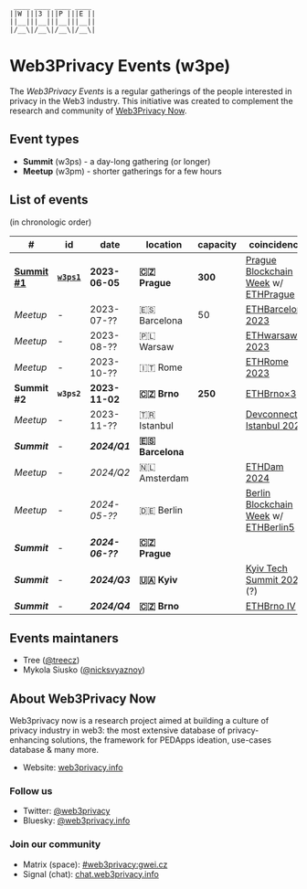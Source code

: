 ```
 ____ ____ ____ ____ 
||W |||3 |||P |||E ||
||__|||__|||__|||__||
|/__\|/__\|/__\|/__\|
```


# Web3Privacy Events (w3pe)

The *Web3Privacy Events* is a regular gatherings of the people interested in privacy in the Web3 industry.
This initiative was created to complement the research and community of [Web3Privacy Now](https://web3privacy.info).

## Event types
* **Summit** (w3ps) - a day-long gathering (or longer)
* **Meetup** (w3pm) - shorter gatherings for a few hours

## List of events
(in chronologic order)

| # | id | date | location | capacity | coincidence |
| --- | --- | --- | --- | --- | --- |
| **[Summit #1](https://prague.web3privacy.info/)** | **[`w3ps1`](https://github.com/web3privacy/w3ps1)** | **2023-06-05** | **🇨🇿 Prague** | **300** | [Prague Blockchain Week](https://prgblockweek.com/) w/ [ETHPrague](https://ethprague.com/) | 
| *Meetup* | - | 2023-07-?? | 🇪🇸 Barcelona | 50 | [ETHBarcelona 2023](https://ethbarcelona.com/) |
| *Meetup* | - | 2023-08-?? | 🇵🇱 Warsaw || [ETHwarsaw 2023](https://www.ethwarsaw.dev/)
| *Meetup* | - | 2023-10-?? | 🇮🇹 Rome || [ETHRome 2023](https://ethrome.org/) |
| **Summit #2** | **`w3ps2`** | **2023-11-02** | **🇨🇿 Brno** | **250** | [ETHBrno×3](https://ethbrno.cz/) |
| *Meetup* | - | 2023-11-?? | 🇹🇷 Istanbul || [Devconnect Istanbul 2023](https://devconnect.org/) |
| ***Summit*** | - | ***2024/Q1*** | **🇪🇸 Barcelona** |||
| *Meetup* | - | *2024/Q2* | 🇳🇱 Amsterdam || [ETHDam 2024](https://www.ethdam.com/) |
| *Meetup* | - | *2024-05-??* | 🇩🇪 Berlin || [Berlin Blockchain Week](https://blockchainweek.berlin/) w/ [ETHBerlin5](https://ethberlin.ooo/) |
| ***Summit*** | - | ***2024-06-??*** | **🇨🇿 Prague** ||| [Prague Blockchain Week 2024](https://prgblockweek.com/) |
| ***Summit*** | - | ***2024/Q3*** | **🇺🇦 Kyiv** || [Kyiv Tech Summit 2024](https://www.kyivtechsummit.com/) (?) |
| ***Summit*** | - | ***2024/Q4*** | **🇨🇿 Brno** || [ETHBrno IV](https://ethbrno.cz/) |

## Events maintaners

- Tree ([@treecz](https://twitter.com/treecz))
- Mykola Siusko ([@nicksvyaznoy](https://twitter.com/nicksvyaznoy))

## About Web3Privacy Now

Web3privacy now is a research project aimed at building a culture of privacy industry in web3: the most extensive database of privacy-enhancing solutions, the framework for PEDApps ideation, use-cases database & many more.
- Website: [web3privacy.info](http://web3privacy.info/)

### Follow us
- Twitter: [@web3privacy](http://twitter.com/web3privacy)
- Bluesky: [@web3privacy.info](https://staging.bsky.app/profile/web3privacy.info)

### Join our community
- Matrix (space): [#web3privacy:gwei.cz](https://matrix.to/#/#web3privacy:gwei.cz)
- Signal (chat): [chat.web3privacy.info](https://chat.web3privacy.info/)
